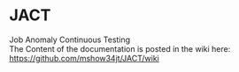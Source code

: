 # JACT
Job Anomaly Continuous Testing  
The Content of the documentation is posted in the wiki here:  
https://github.com/mshow34jt/JACT/wiki  
